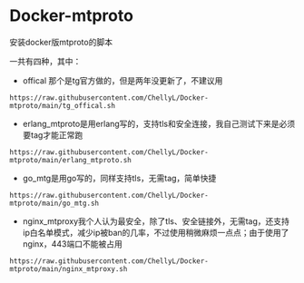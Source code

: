 # Docker-mtproto
安装docker版mtproto的脚本

一共有四种，其中：

- offical 那个是tg官方做的，但是两年没更新了，不建议用

```
https://raw.githubusercontent.com/ChellyL/Docker-mtproto/main/tg_offical.sh
```

- erlang_mtproto是用erlang写的，支持tls和安全连接，我自己测试下来是必须要tag才能正常跑
```
https://raw.githubusercontent.com/ChellyL/Docker-mtproto/main/erlang_mtproto.sh
```

- go_mtg是用go写的，同样支持tls，无需tag，简单快捷
```
https://raw.githubusercontent.com/ChellyL/Docker-mtproto/main/go_mtg.sh
```


- nginx_mtproxy我个人认为最安全，除了tls、安全链接外，无需tag，还支持ip白名单模式，减少ip被ban的几率，不过使用稍微麻烦一点点；由于使用了nginx，443端口不能被占用
```
https://raw.githubusercontent.com/ChellyL/Docker-mtproto/main/nginx_mtproxy.sh 
```
